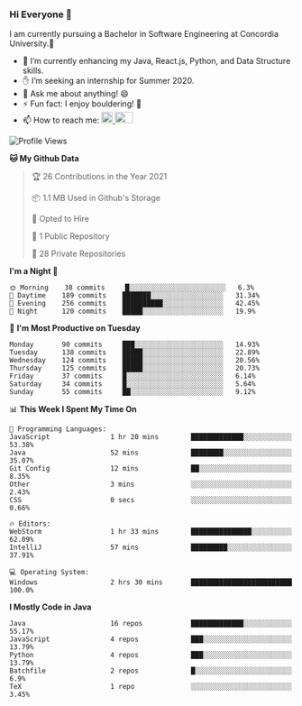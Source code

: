 ### Hi Everyone 👋
I am currently pursuing a Bachelor in Software Engineering at Concordia University.🏫

- 🌱 I’m currently enhancing my Java, React.js, Python, and Data Structure skills.
- ✋ I’m seeking an internship for Summer 2020.
- 💬 Ask me about anything! 😄
- ⚡ Fun fact: I enjoy bouldering! 🧗‍
- 📫 How to reach me: <a href="https://www.linkedin.com/in/siu-tong-ye/" target="_blank"> <img width="20px" width="32" src="https://cdn.jsdelivr.net/npm/simple-icons@v3/icons/linkedin.svg" /> </a> <a href="mailto:SiuTongYe@gmail.com" target="_blank"> <img height="20" width="32" src="https://cdn.jsdelivr.net/npm/simple-icons@v3/icons/gmail.svg" /> </a>

<!--START_SECTION:waka-->
![Profile Views](http://img.shields.io/badge/Profile%20Views-1-blue)

**🐱 My Github Data** 

> 🏆 26 Contributions in the Year 2021
 > 
> 📦 1.1 MB Used in Github's Storage 
 > 
> 💼 Opted to Hire
 > 
> 📜 1 Public Repository 
 > 
> 🔑 28 Private Repositories  
 > 
**I'm a Night 🦉** 

```text
🌞 Morning    38 commits     █░░░░░░░░░░░░░░░░░░░░░░░░   6.3% 
🌆 Daytime    189 commits    ███████░░░░░░░░░░░░░░░░░░   31.34% 
🌃 Evening    256 commits    ██████████░░░░░░░░░░░░░░░   42.45% 
🌙 Night      120 commits    █████░░░░░░░░░░░░░░░░░░░░   19.9%

```
📅 **I'm Most Productive on Tuesday** 

```text
Monday       90 commits     ███░░░░░░░░░░░░░░░░░░░░░░   14.93% 
Tuesday      138 commits    █████░░░░░░░░░░░░░░░░░░░░   22.89% 
Wednesday    124 commits    █████░░░░░░░░░░░░░░░░░░░░   20.56% 
Thursday     125 commits    █████░░░░░░░░░░░░░░░░░░░░   20.73% 
Friday       37 commits     █░░░░░░░░░░░░░░░░░░░░░░░░   6.14% 
Saturday     34 commits     █░░░░░░░░░░░░░░░░░░░░░░░░   5.64% 
Sunday       55 commits     ██░░░░░░░░░░░░░░░░░░░░░░░   9.12%

```


📊 **This Week I Spent My Time On** 

```text
💬 Programming Languages: 
JavaScript               1 hr 20 mins        █████████████░░░░░░░░░░░░   53.38% 
Java                     52 mins             ████████░░░░░░░░░░░░░░░░░   35.07% 
Git Config               12 mins             ██░░░░░░░░░░░░░░░░░░░░░░░   8.35% 
Other                    3 mins              ░░░░░░░░░░░░░░░░░░░░░░░░░   2.43% 
CSS                      0 secs              ░░░░░░░░░░░░░░░░░░░░░░░░░   0.66%

🔥 Editors: 
WebStorm                 1 hr 33 mins        ███████████████░░░░░░░░░░   62.09% 
IntelliJ                 57 mins             █████████░░░░░░░░░░░░░░░░   37.91%

💻 Operating System: 
Windows                  2 hrs 30 mins       █████████████████████████   100.0%

```

**I Mostly Code in Java** 

```text
Java                     16 repos            █████████████░░░░░░░░░░░░   55.17% 
JavaScript               4 repos             ███░░░░░░░░░░░░░░░░░░░░░░   13.79% 
Python                   4 repos             ███░░░░░░░░░░░░░░░░░░░░░░   13.79% 
Batchfile                2 repos             █░░░░░░░░░░░░░░░░░░░░░░░░   6.9% 
TeX                      1 repo              ░░░░░░░░░░░░░░░░░░░░░░░░░   3.45%

```



<!--END_SECTION:waka-->
